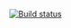 [![Build status](https://ci.appveyor.com/api/projects/status/vuo2rrwy5c6c9468?svg=true)](https://ci.appveyor.com/project/BadmaV/pure-functions)
